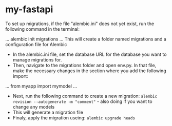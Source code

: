 # my-fastapi

To set up migrations, if the file "alembic.ini" does not yet exist, run the following command in the terminal:

...
alembic init migrations
...
This will create a folder named migrations and a configuration file for Alembic

- In the alembic.ini file, set the database URL for the database you want to manage migrations for.
- Then, navigate to the migrations folder and open env.py. In that file, make the necessary changes in the section where you add the following import:

...
from myapp import mymodel
...

- Next, run the following command to create a new migration: ```alembic revision --autogenerate -m "comment"``` - also doing if you want to change any models
- This will generate a migration file
- Finaly, apply the migration useing: ```alembic upgrade heads```

